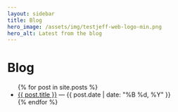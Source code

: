 ```yaml
---
layout: sidebar
title: Blog
hero_image: /assets/img/testjeff-web-logo-min.png
hero_alt: Latest from the blog
---
```


# Blog
<ul>
{% for post in site.posts %}
  <li>
    <a href="{{ post.url | relative_url }}">{{ post.title }}</a>
    — <span class="post-date">{{ post.date | date: "%B %d, %Y" }}</span>
  </li>
{% endfor %}
</ul>
